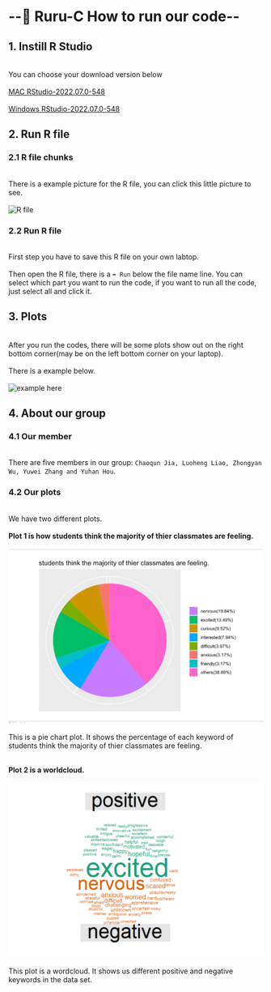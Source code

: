 # --👀 Ruru-C   How to run our code--

## 1. Instill R Studio
<br>You can choose your download version below<br> 
<br>[MAC RStudio-2022.07.0-548](https://download1.rstudio.org/desktop/macos/RStudio-2022.07.0-548.dmg)<br>
<br>[Windows RStudio-2022.07.0-548](https://download1.rstudio.org/desktop/windows/RStudio-2022.07.0-548.exe)<br>

## 2. Run R file 
### 2.1  R file chunks

<br>There is a example picture for the R file, you can click this little picture to see. <br>
<br>![R file](https://media.geeksforgeeks.org/wp-content/uploads/20200402194747/fig-4.jpg)<br>

### 2.2  Run R file 
<br>First step you have to save this R file on your own labtop.<br>
<br>Then open the R file, there is a ``➡️ Run`` below the file name line. You can select which part you want to run the code, if you want to run all the code, just select all and click it.<br>

## 3. Plots
<br>After you run the codes, there will be some plots show out on the right bottom corner(may be on the left bottom corner on your laptop).<br>
<br>There is a example below.<br>
<br>![example here](https://clasticdetritus.files.wordpress.com/2013/01/rstudio-example.jpg)<br>


## 4. About our group

### 4.1 Our member
<br>There are five members in our group: ``Chaoqun Jia, Luoheng Liao, Zhongyan Wu, Yuwei Zhang and Yuhan Hou``.<br>

### 4.2 Our plots
<br>We have two different plots.<br>
<br>**Plot 1 is how students think the majority of thier classmates are feeling.**<br>
<br>![plot 1](https://github.com/fiora666/fiora666/blob/main/%E6%88%AA%E5%B1%8F2022-07-23%20%E4%B8%8A%E5%8D%8811.44.45.png)<br>
<br>This is a pie chart plot. It shows the percentage of each keyword of students think the majority of thier classmates are feeling.<br>

<br>**Plot 2 is a worldcloud.**<br>
<br>![plot 2](https://github.com/fiora666/fiora666/blob/main/%E6%88%AA%E5%B1%8F2022-07-24%20%E4%B8%8A%E5%8D%8810.33.38.png)<br>
<br>This plot is a wordcloud. It shows us different positive and negative keywords in the data set.<br>
